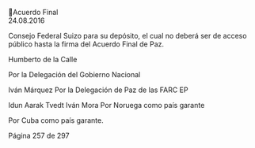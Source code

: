 Acuerdo Final  
24.08.2016 

Consejo Federal Suizo para su depósito, el cual no deberá ser de acceso público 
hasta la firma del Acuerdo Final de Paz. 
 
 
Humberto de la Calle  

 

 

Por la Delegación del Gobierno Nacional 

Iván Márquez 
Por la Delegación de Paz de las FARC EP  

 

Idun Aarak Tvedt                                              Iván Mora 
Por Noruega como país garante 

 

 

Por Cuba como país garante. 

 
 
 
 
 
 
 
 
 
 
 
 
 
 
 
 
 
 
 
 
Página 257 de 297 
 

